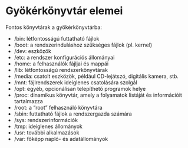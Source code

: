 # Gyökérkönyvtár elemei
Fontos könyvtárak a gyökérkönyvtárba:
 - /bin: létfontosságú futtatható fájlok
 - /boot: a rendszerinduláshoz szükséges fájlok (pl. kernel)
 - /dev: eszközök
 - /etc: a rendszer konfigurációs állományai
 - /home: a felhasználók fájljai és mappái
 - /lib: létfontosságú rendszerkönyvtárak
 - /media: csatolt eszközök, például CD-lejátszó, digitális kamera, stb.
 - /mnt: fájlrendszerek ideiglenes csatolására szolgál
 - /opt: egyéb, opcionálisan telepíthető programok helye
 - /proc: dinamikus könyvtár, amely a folyamatok listáját és információit tartalmazza
 - /root: a “root” felhasználó könyvtára
 - /sbin: futtatható fájlok a rendszergazda számára
 - /sys: rendszerinformációk
 - /tmp: ideiglenes állományok
 - /usr: további alkalmazások
 - /var: főképp napló- és adatállományok
